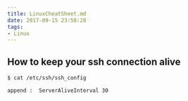 ```yaml
---
title: LinuxCheatSheet.md
date: 2017-09-15 23:58:28
tags:
- Linux
---
```



## How to keep your ssh connection alive

```sh
$ cat /etc/ssh/ssh_config

append :  ServerAliveInterval 30
```